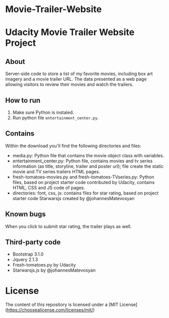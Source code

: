 # Movie-Trailer-Website
# Udacity Movie Trailer Website Project

## About
Server-side code to store a list of my favorite movies, including box art imagery and a movie trailer URL. The data presented as a web page allowing visitors to review their movies and watch the trailers.

## How to run
1. Make sure Python is instaled.
2. Run python file `entertainment_center.py`.

## Contains
Within the download you'll find the following directories and files:
- media.py: Python file that contains the movie object class with variables.
- entertainment_center.py: Python file, contains movies and tv series information (as title, storyline, trailer and poster url); file create the static movie and TV series trailers HTML pages.
- fresh-tomatoes-movies.py and fresh-tomatoes-TVseries.py: Python files, based on project starter code contributed by Udacity, contains HTML, CSS and JS code of pages.
- directories: font, css, js: contains files for star rating, based on project starter code Starwarsjs created by @johannesMatevosyan

## Known bugs
When you click to submit star rating, the trailer plays as well.

## Third-party code
- Bootstrap 3.1.0
- Jquery 2.1.3
- Fresh-tomatoes.py by Udacity
- Starwarsjs.js by @johannesMatevosyan

# License
The content of this repository is licensed under a [MIT License] (https://choosealicense.com/licenses/mit/)
